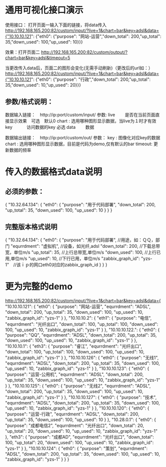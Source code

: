 # 通用可视化接口演示
使用接口：
打开页面一输入下面的链接，将data传入
http://192.168.165.200:82/custom/input/?live=1&chart=bar&key=adsl&data={"10.10.10.121": {"eth0": {"purpose": "网站-运营","down_total": 200,"up_total": 35,"down_used": 100,"up_used": 10}}}


效果：打开页面二
http://192.168.165.200:82/custom/output/?chart=bar&key=adsl&timeout=5


当更改传入data后，页面二的图形会变化(无需手动刷新)（更改后的url如：）
http://192.168.165.200:82/custom/input/?live=1&chart=bar&key=adsl&data={"10.10.10.121": {"eth0": {"purpose": "行政","down_total": 200,"up_total": 35,"down_used": 10,"up_used": 20}}}


## 参数/格式说明：
数据输入链接：　http://ip:port/custom/input/
	参数:
	live 　　是否在当前页面直接显示效果　可选　默认0
	chart : 选用哪种图形显示数据，当live为１时才有效
	key 　　　访问数据的key 必选
	data 　　数据
	
数据输出链接：　http://ip:port/custom/out/
	参数：
	key : 图像化对应key的数据
	chart : 选用哪种图形显示数据，目前是代码为demo,仅有默认的bar
	timeout: 更新数据的频率
# 传入的数据格式data说明
## 必须的参数：
{
    "10.32.64.134": {
        "eth0": {
            "purpose": "用于代码部署", 
            "down_total": 200, 
            "up_total": 35, 
            "down_used": 100, 
            "up_used": 10
        }
    }
}

## 完整版本格式说明
{
    "10.32.64.134": {
        "eth0": {
            "purpose": "用于代码部署", //用途，如：ＱＱ，部门
            "equrrdment": "虚拟机", //设备，如光纤,adsl
            "down_total": 200, //下载总带宽，单位m/s
            "up_total": 35, //上行总带宽,单位m/s
            "down_used": 100, //上行已用,单位m/s
            "up_used": 10, //下行已用，单位m/s
            "zabbix_graph_id": "yzs-1"　//该ｉｐ的网口eth0对应的zabbix_graph_id
        }
    }
}


# 更为完整的demo
http://192.168.165.200:82/custom/input/?live=1&chart=bar&key=adsl&data={ "10.10.10.121": { "eth0": { "purpose": "网站-运营", "equrrdment": "ADSL", "down_total": 200, "up_total": 35, "down_used": 100, "up_used": 10, "zabbix_graph_id": "yzs-1" } }, "10.10.10.2": { "eth1": { "purpose": "电信", "equrrdment": "光纤出口", "down_total": 100, "up_total": 100, "down_used": 100, "up_used": 10, "zabbix_graph_id": "yzs-1" } }, "10.10.10.122.": { "eth0": { "purpose": "QQ", "equrrdment": "ADSL", "down_total": 200, "up_total": 35, "down_used": 100, "up_used": 10, "zabbix_graph_id": "yzs-1" } }, "10.10.10.1": { "eth3": { "purpose": "睿江", "equrrdment": "光纤出口", "down_total": 100, "up_total": 100, "down_used": 100, "up_used": 10, "zabbix_graph_id": "yzs-1" } }, "10.10.10.126": { "eth0": { "purpose": "无线1", "equrrdment": "ADSL", "down_total": 200, "up_total": 35, "down_used": 100, "up_used": 10, "zabbix_graph_id": "yzs-1" } }, "10.10.10.123": { "eth0": { "purpose": "运营-公用机", "equrrdment": "ADSL", "down_total": 200, "up_total": 35, "down_used": 100, "up_used": 10, "zabbix_graph_id": "yzs-1" } }, "10.10.10.125": { "eth0": { "purpose": "无线2", "equrrdment": "ADSL", "down_total": 200, "up_total": 35, "down_used": 100, "up_used": 10, "zabbix_graph_id": "yzs-1" } }, "10.10.10.127": { "eth0": { "purpose": "技术", "equrrdment": "ADSL", "down_total": 200, "up_total": 35, "down_used": 100, "up_used": 10, "zabbix_graph_id": "yzs-1" } }, "10.10.10.120": { "eth0": { "purpose": "运营-行政", "equrrdment": "ADSL", "down_total": 200, "up_total": 35, "down_used": 100, "up_used": 10 } }, "10.28.0.1": { "eth0": { "purpose": "成都电信2", "equrrdment": "光纤出口", "down_total": 20, "up_total": 20, "down_used": 10, "up_used": 10, "zabbix_graph_id": "yzs-1" }, "eth3": { "purpose": "成都AD", "equrrdment": "光纤出口", "down_total": 100, "up_total": 20, "down_used": 100, "up_used": 10, "zabbix_graph_id": "yzs-1" } }, "10.10.10.124": { "eth0": { "purpose": "策划", "equrrdment": "ADSL", "down_total": 200, "up_total": 35, "down_used": 100, "up_used": 10, "zabbix_graph_id": "yzs-1" } } }

